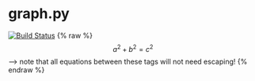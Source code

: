# graph.py
<script type="text/javascript" async
  src="https://cdnjs.cloudflare.com/ajax/libs/mathjax/2.7.5/MathJax.js?config=TeX-MML-AM_CHTML">
</script>

[![Build Status](https://travis-ci.com/Unaimend/graph.py.svg?branch=master)](https://travis-ci.com/Unaimend/graph.py)
 {% raw %}
  $$a^2 + b^2 = c^2$$ --> note that all equations between these tags will not need escaping! 
 {% endraw %}
